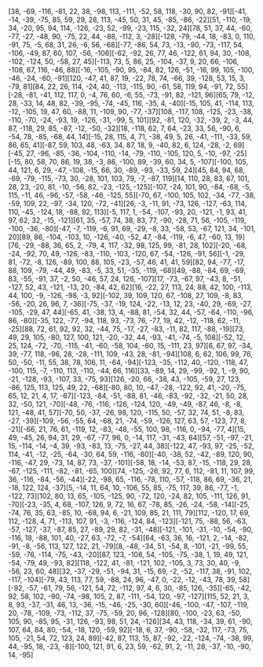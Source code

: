 [38, -69, -116, -81, 22, 38, -98, 113, -111, -52, 58, 118, -30, 90, 82, -91][-41, -14, -39, -75, 85, 59, 29, 28, 113, -45, 50, 31, 45, -85, -86, -22][51, -110, -19, 34, -20, 95, 94, 114, -126, -23, 52, -99, -23, 115, -32, 24][78, 51, 37, 44, -60, -77, -27, -48, 90, -75, 22, 44, -88, -112, 3, -28][-128, -79, -44, 18, -83, 0, 110, -91, 75, -5, 68, 31, 26, -6, 56, -68][-77, -86, 54, 73, -13, -90, -73, -117, 54, -106, -49, 87, 60, 107, -56, -106][-62, -92, 26, 77, 46, -122, 61, 94, 30, -108, -102, -124, 50, -58, 27, 45][-113, 73, 5, 86, 25, -104, -37, 9, 20, 66, -106, -108, 67, 116, -46, 88][-16, -105, -90, 95, -84, 82, 126, -51, -16, 99, 105, -100, -46, -24, -60, -91][120, -47, 41, 87, 19, -22, 78, 74, -66, 39, -128, 53, 15, 3, -79, 81][84, 22, 26, 114, -24, 40, -113, -115, 90, -61, 58, 119, 94, -91, 72, 55][-28, -81, -41, 112, 117, 0, -4, 76, 60, -6, 55, -73, -91, 82, -121, 96][65, 79, -12, 28, -33, 14, 48, 82, -39, -95, -74, -45, 116, -35, 4, -40][-15, 105, 41, -114, 113, -12, -105, 19, 47, 60, -88, 11, -109, 90, -77, -37][108, -117, 108, -125, -23, -38, -110, -70, -24, -93, 19, -126, -31, -99, 5, 101][92, -81, 120, -32, -39, 2, -3, 44, 87, -118, 29, 85, -87, -12, -50, -32][18, -118, 62, 7, 64, -23, 33, 56, -90, 6, -54, 78, -85, -68, 44, 14][-15, 28, 115, 4, 71, -38, 49, 5, 26, -41, -111, -33, 59, 86, 65, 41][-87, 59, 103, 48, -63, 34, 87, 18, 9, -40, 82, 6, 124, -28, -2, 69][-45, 27, -96, -85, -36, -104, -110, -14, -79, -110, -105, 120, 5, -10, -97, -25][-15, 80, 58, 70, 86, 19, 38, -3, 86, -100, 89, -39, 60, 34, 5, -107][-100, 105, 44, 121, 6, 29, -47, -108, -15, 66, 30, -89, -93, -33, 59, 24][45, 84, 94, 68, -69, -79, -115, -73, 30, -28, 101, 103, 79, -7, -87, 119][14, 110, 28, 83, 67, 101, 28, 23, -20, 81, -10, -56, 82, -23, -125, -125][-107, -24, 101, 90, -84, -68, -5, 115, -11, 46, -96, -57, -58, -46, -125, 55][-70, 67, -100, 105, 102, -34, -77, -38, -59, 109, 22, -97, -34, 120, -72, -41][26, -3, -11, 91, -73, 126, -127, -63, 114, 110, -45, -124, 18, -88, 92, 113][-5, 117, 1, -54, -107, -93, 20, -121, -1, 93, 41, 97, 62, 32, -15, -121][61, 35, -57, 74, 38, 83, 77, -90, -28, 71, 56, -105, -119, -100, -36, -80][-47, -7, -119, -6, 91, 69, -29, -8, 33, -58, 53, -67, 121, 34, -101, 20][89, 86, -104, -103, 10, -126, -40, -52, 47, -84, -119, -6, 47, -60, 13, 19][76, -29, -88, 36, 65, 2, -79, 4, 117, -32, 98, 125, 99, -81, 28, 102][-20, -68, -24, -92, 70, 49, -126, -83, -110, -103, -120, 67, -54, -126, -91, 56][-1, -29, 81, -72, -8, 126, -89, 100, 88, 105, -23, -57, 46, 41, 41, 59][82, 94, -77, -17, 88, 109, -79, -44, 49, -83, -5, 33, 51, -35, -119, -68][49, -88, -84, 69, -69, 83, -55, -91, 37, -2, 50, -46, 57, 24, 126, -107][17, -73, -67, 97, -43, 8, -51, -127, 52, 43, -121, -13, 20, -84, 42, 62][16, -22, 27, 113, 24, 88, 42, 100, -113, 44, 100, -9, -126, -98, -3, 92][-102, 39, 109, 120, 67, -108, 27, 109, -8, 83, -56, -20, 26, 96, 7, -36][-75, -37, -19, 124, -22, -13, 12, 23, -40, 29, -69, -27, -105, -29, 47, 44][-65, 41, -38, 13, 4, -88, 81, -54, 32, 44, -57, -64, -110, -96, 86, -80][-35, 122, -77, -94, 118, 93, -73, 76, -77, 19, 42, -12, -118, 62, -11, -25][88, 72, 61, 92, 92, 32, -44, 75, -17, -27, -83, -11, 82, 117, -88, -19][73, 49, 29, 105, -80, 127, 100, 121, -20, -32, 44, -93, -41, -74, -5, 108][-52, 12, 25, 124, -72, -70, -115, -41, -60, -58, 104, -60, 15, -111, 23, 97][6, 67, 97, -34, 39, -77, 118, -96, 28, -28, -111, 109, -43, 28, -81, -94][108, 6, 62, 106, 99, 76, 50, -50, -11, 55, 38, 78, 106, 11, -64, -94][-123, -35, -112, 40, -120, -118, 47, -100, 115, -7, -110, 113, -110, -44, 66, 116][33, -89, 14, 29, -99, -92, 1, -9, 90, -21, -128, -93, -107, 33, -75, 93][126, -20, 66, -38, 43, -105, -59, 27, 123, -86, 125, 113, 125, 49, 22, -68][-80, 80, 10, -47, -28, -122, 92, 41, -20, -75, 65, 12, 21, 4, 17, -67][-123, -84, -51, -88, 81, -46, -83, -92, -32, -21, 50, 28, 32, -50, 121, -70][-48, -76, -116, -126, -124, 120, -49, -49, -87, 46, -8, -8, 121, -48, 41, 57][-70, 50, -37, -26, 98, 120, -115, 50, -57, 32, 74, 51, -8, 83, -27, -39][-109, -56, -55, 64, -68, 21, -74, -59, -126, 127, 63, 57, -123, 77, 8, -21][-66, 21, 76, 61, -119, 12, -83, -48, -55, 100, 98, -116, 0, -94, -77, 4][15, 49, -45, 26, 94, 31, 29, -67, -77, 96, 0, -14, 117, -31, -43, 64][57, -51, -97, -21, 15, -114, -14, -4, 39, -93, -83, 13, -75, -27, 44, 38][-122, 47, -93, 97, -25, -52, 114, -41, -12, -25, -64, -30, 64, 59, -116, -80][-40, -38, 52, -42, -89, 120, 90, -116, -47, 29, -73, 14, 87, 73, -37, -101][-58, 18, -14, -53, 87, -15, -118, 29, 28, -67, -125, -111, -82, -81, -65, 100][74, -125, -26, 92, 77, 6, 112, -81, 11, 107, 99, 36, -116, -84, -56, -44][-22, -98, 65, -116, -78, 110, -57, -118, 86, 69, -36, 21, -18, 122, 124, -37][5, -14, 11, 64, 10, -106, 55, 85, -75, 117, 39, 86, -77, -1, -122, 73][102, 80, 13, 65, -105, -125, 90, -72, 120, -24, 82, 105, -111, 126, 91, -70][-23, -35, 4, 68, -107, 126, 9, 72, 16, 67, -78, 85, -26, -24, -58, -14][-25, -74, 76, 35, 63, -85, 10, -68, 94, 6, -21, 109, 85, 21, 111, 79][112, -120, 17, 69, 112, -128, 4, 71, -113, 107, 91, -3, -116, -124, 84, -123][-121, 75, -88, 56, -63, -57, -127, -37, -87, 85, 27, -89, 29, 82, -31, -48][-121, -101, -31, -10, -54, -90, -116, 18, -88, 101, 40, -27, 63, -72, -7, -54][64, -63, 36, 16, -121, 2, -14, -82, -91, -8, -56, 113, 127, 122, 21, -79][8, -48, -34, 51, -54, 8, -101, -21, -99, 55, -59, -76, -114, -75, -43, -20][87, 123, -108, 54, -105, -75, -38, 1, 19, 49, 121, -54, -79, 49, -93, 82][118, -122, 41, -81, -121, 102, -105, 3, 73, 30, 40, -9, -56, 23, 60, 48][32, -37, -29, -51, -94, 31, -15, 69, -2, -52, -117, 38, -91, 102, -117, -104][-79, 43, 113, 77, 59, -88, 24, 96, -47, 0, -22, -12, -43, 78, 39, 58][-92, -57, -61, 79, 56, -121, 54, 72, -112, 97, 4, 6, 30, -85, 126, -35][-65, -42, 92, 58, 102, -90, -74, -98, 105, 2, 87, -111, -54, 120, -97, -127][115, 52, 21, 3, 8, 93, -37, -31, 46, 13, -36, -15, -46, -25, -30, 60][-46, -100, -47, -107, -119, 20, -78, -109, -73, -112, 37, -75, -59, 20, 96, -128][80, -100, -23, 63, -50, 105, 90, -85, 95, -31, 126, -93, 98, 51, 24, -126][34, 43, 118, -34, 39, 61, -90, 107, 64, 84, 80, -54, -18, 120, -59, 92][-18, 6, 37, -90, -58, -32, 117, -73, 75, 105, -21, 54, 72, 123, 24, 89][-42, 87, 113, 15, 87, -92, -22, -124, -74, -38, 99, 44, -95, 18, -23, -8][-100, 121, 91, 6, 23, 59, -62, 91, 2, -11, 28, -37, -10, -90, 14, -95]